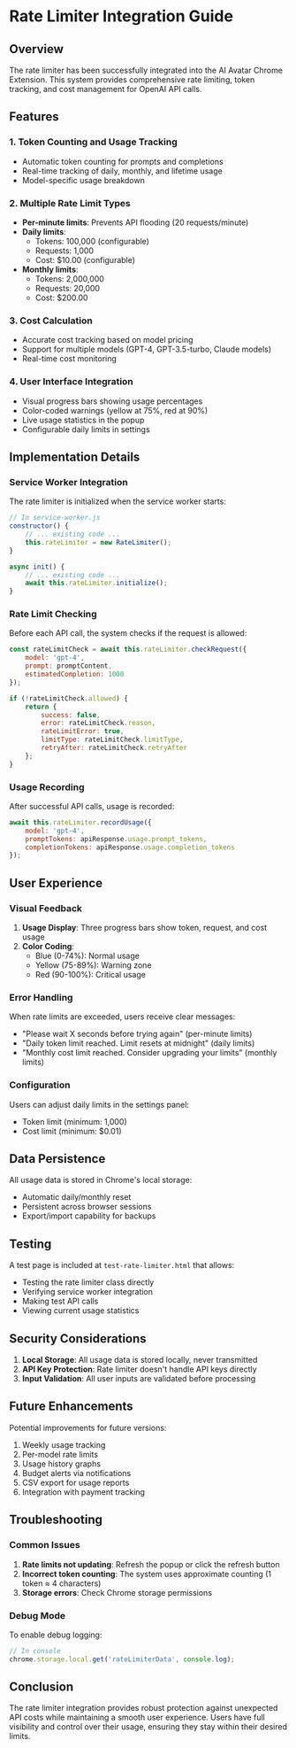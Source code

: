 # Rate Limiter Integration Guide

## Overview

The rate limiter has been successfully integrated into the AI Avatar Chrome Extension. This system provides comprehensive rate limiting, token tracking, and cost management for OpenAI API calls.

## Features

### 1. Token Counting and Usage Tracking
- Automatic token counting for prompts and completions
- Real-time tracking of daily, monthly, and lifetime usage
- Model-specific usage breakdown

### 2. Multiple Rate Limit Types
- **Per-minute limits**: Prevents API flooding (20 requests/minute)
- **Daily limits**: 
  - Tokens: 100,000 (configurable)
  - Requests: 1,000
  - Cost: $10.00 (configurable)
- **Monthly limits**:
  - Tokens: 2,000,000
  - Requests: 20,000
  - Cost: $200.00

### 3. Cost Calculation
- Accurate cost tracking based on model pricing
- Support for multiple models (GPT-4, GPT-3.5-turbo, Claude models)
- Real-time cost monitoring

### 4. User Interface Integration
- Visual progress bars showing usage percentages
- Color-coded warnings (yellow at 75%, red at 90%)
- Live usage statistics in the popup
- Configurable daily limits in settings

## Implementation Details

### Service Worker Integration

The rate limiter is initialized when the service worker starts:

```javascript
// In service-worker.js
constructor() {
    // ... existing code ...
    this.rateLimiter = new RateLimiter();
}

async init() {
    // ... existing code ...
    await this.rateLimiter.initialize();
}
```

### Rate Limit Checking

Before each API call, the system checks if the request is allowed:

```javascript
const rateLimitCheck = await this.rateLimiter.checkRequest({
    model: 'gpt-4',
    prompt: promptContent,
    estimatedCompletion: 1000
});

if (!rateLimitCheck.allowed) {
    return {
        success: false,
        error: rateLimitCheck.reason,
        rateLimitError: true,
        limitType: rateLimitCheck.limitType,
        retryAfter: rateLimitCheck.retryAfter
    };
}
```

### Usage Recording

After successful API calls, usage is recorded:

```javascript
await this.rateLimiter.recordUsage({
    model: 'gpt-4',
    promptTokens: apiResponse.usage.prompt_tokens,
    completionTokens: apiResponse.usage.completion_tokens
});
```

## User Experience

### Visual Feedback
1. **Usage Display**: Three progress bars show token, request, and cost usage
2. **Color Coding**: 
   - Blue (0-74%): Normal usage
   - Yellow (75-89%): Warning zone
   - Red (90-100%): Critical usage

### Error Handling
When rate limits are exceeded, users receive clear messages:
- "Please wait X seconds before trying again" (per-minute limits)
- "Daily token limit reached. Limit resets at midnight" (daily limits)
- "Monthly cost limit reached. Consider upgrading your limits" (monthly limits)

### Configuration
Users can adjust daily limits in the settings panel:
- Token limit (minimum: 1,000)
- Cost limit (minimum: $0.01)

## Data Persistence

All usage data is stored in Chrome's local storage:
- Automatic daily/monthly reset
- Persistent across browser sessions
- Export/import capability for backups

## Testing

A test page is included at `test-rate-limiter.html` that allows:
- Testing the rate limiter class directly
- Verifying service worker integration
- Making test API calls
- Viewing current usage statistics

## Security Considerations

1. **Local Storage**: All usage data is stored locally, never transmitted
2. **API Key Protection**: Rate limiter doesn't handle API keys directly
3. **Input Validation**: All user inputs are validated before processing

## Future Enhancements

Potential improvements for future versions:
1. Weekly usage tracking
2. Per-model rate limits
3. Usage history graphs
4. Budget alerts via notifications
5. CSV export for usage reports
6. Integration with payment tracking

## Troubleshooting

### Common Issues

1. **Rate limits not updating**: Refresh the popup or click the refresh button
2. **Incorrect token counting**: The system uses approximate counting (1 token ≈ 4 characters)
3. **Storage errors**: Check Chrome storage permissions

### Debug Mode

To enable debug logging:
```javascript
// In console
chrome.storage.local.get('rateLimiterData', console.log);
```

## Conclusion

The rate limiter integration provides robust protection against unexpected API costs while maintaining a smooth user experience. Users have full visibility and control over their usage, ensuring they stay within their desired limits.
